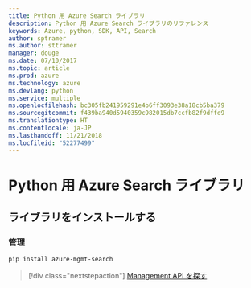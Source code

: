 ```yaml
---
title: Python 用 Azure Search ライブラリ
description: Python 用 Azure Search ライブラリのリファレンス
keywords: Azure, python, SDK, API, Search
author: sptramer
ms.author: sttramer
manager: douge
ms.date: 07/10/2017
ms.topic: article
ms.prod: azure
ms.technology: azure
ms.devlang: python
ms.service: multiple
ms.openlocfilehash: bc305fb241959291e4b6ff3093e38a18cb5ba379
ms.sourcegitcommit: f439ba940d5940359c982015db7ccfb82f9dffd9
ms.translationtype: HT
ms.contentlocale: ja-JP
ms.lasthandoff: 11/21/2018
ms.locfileid: "52277499"
---
```

# <a name="azure-search-libraries-for-python"></a>Python 用 Azure Search ライブラリ

## <a name="install-the-libraries"></a>ライブラリをインストールする


### <a name="management"></a>管理

```bash
pip install azure-mgmt-search
```
> [!div class="nextstepaction"]
> [Management API を探す](/python/api/overview/azure/search/management)
